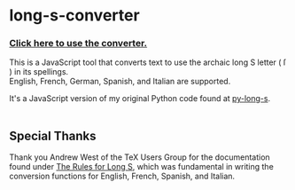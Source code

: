# long-s-converter
### [Click here to use the converter.](https://travisgk.github.io/long-s-converter/)
This is a JavaScript tool that converts text to use the archaic long S letter ( ſ ) in its spellings.
<br>
English, French, German, Spanish, and Italian are supported.

It's a JavaScript version of my original Python code found at [py-long-s](https://github.com/travisgk/py-long-s).
<br>
<br>
## Special Thanks
Thank you Andrew West of the TeX Users Group for the documentation found under [The Rules for Long S](https://www.tug.org/TUGboat/tb32-1/tb100west.pdf), which was fundamental in writing the conversion functions for English, French, Spanish, and Italian. 
